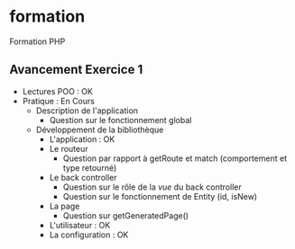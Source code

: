 # formation
Formation PHP

## Avancement Exercice 1

* Lectures POO : OK
* Pratique : En Cours
    * Description de l'application
        * Question sur le fonctionnement global
    * Développement de la bibliothèque
        * L'application : OK
        * Le routeur
            * Question par rapport à getRoute et match (comportement et type retourné)
        * Le back controller
            * Question sur le rôle de la *vue* du back controller
            * Question sur le fonctionnement de Entity (id, isNew)
        * La page
            * Question sur getGeneratedPage()
        * L'utilisateur : OK
        * La configuration : OK
